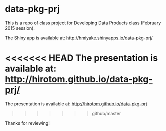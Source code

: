 # data-pkg-prj

This is a repo of class project for Developing Data Products class (February 2015 session).

The Shiny app is available at: http://hmiyake.shinyapps.io/data-pkg-prj/

<<<<<<< HEAD
The presentation is available at: http://hirotom.github.io/data-pkg-prj/
=======
The presentation is available at: http://hirotom.github.io/data-pkg-prj
>>>>>>> github/master

Thanks for reviewing!
